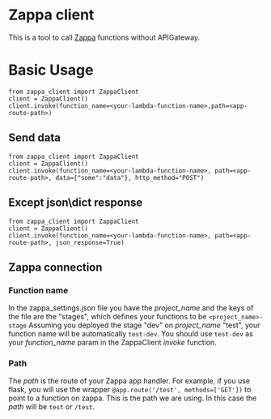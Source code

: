 # Zappa client
This is a tool to call [Zappa](https://github.com/Miserlou/Zappa) functions without APIGateway. 

# Basic Usage
```
from zappa_client import ZappaClient
client = ZappaClient()
client.invoke(function_name=<your-lambda-function-name>,path=<app-route-path>)
```

## Send data
```
from zappa_client import ZappaClient
client = ZappaClient()
client.invoke(function_name=<your-lambda-function-name>, path=<app-route-path>, data={"some":"data"}, http_method="POST")
```

## Except json\dict response
```
from zappa_client import ZappaClient
client = ZappaClient()
client.invoke(function_name=<your-lambda-function-name>, path=<app-route-path>, json_response=True)
```

## Zappa connection 
### Function name 
In the zappa_settings.json file you have the *project_name* and the keys of the file are the "stages", which defines your functions to be `<project_name>-stage`
Assuming you deployed the stage "dev" on  *project_name* "test", your function name will be automatically `test-dev`.
You should use `test-dev` as your *function_name* param in the ZappaClient *invoke* function.

### Path
The *path* is the route of your Zappa app handler.
For example, if you use flask, you will use the wrapper `@app.route('/test', methods=['GET'])` to point to a function on zappa.
This is the path we are using. In this case the *path* will be `test` or `/test`. 
 
 

